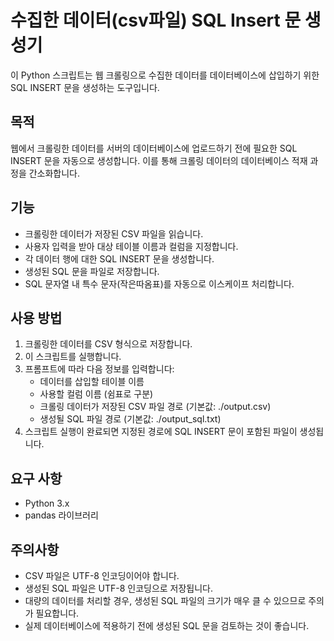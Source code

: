 # 수집한 데이터(csv파일) SQL Insert 문 생성기

이 Python 스크립트는 웹 크롤링으로 수집한 데이터를 데이터베이스에 삽입하기 위한 SQL INSERT 문을 생성하는 도구입니다.

## 목적

웹에서 크롤링한 데이터를 서버의 데이터베이스에 업로드하기 전에 필요한 SQL INSERT 문을 자동으로 생성합니다. 이를 통해 크롤링 데이터의 데이터베이스 적재 과정을 간소화합니다.

## 기능

- 크롤링한 데이터가 저장된 CSV 파일을 읽습니다.
- 사용자 입력을 받아 대상 테이블 이름과 컬럼을 지정합니다.
- 각 데이터 행에 대한 SQL INSERT 문을 생성합니다.
- 생성된 SQL 문을 파일로 저장합니다.
- SQL 문자열 내 특수 문자(작은따옴표)를 자동으로 이스케이프 처리합니다.

## 사용 방법

1. 크롤링한 데이터를 CSV 형식으로 저장합니다.
2. 이 스크립트를 실행합니다.
3. 프롬프트에 따라 다음 정보를 입력합니다:
   - 데이터를 삽입할 테이블 이름
   - 사용할 컬럼 이름 (쉼표로 구분)
   - 크롤링 데이터가 저장된 CSV 파일 경로 (기본값: ./output.csv)
   - 생성될 SQL 파일 경로 (기본값: ./output_sql.txt)
4. 스크립트 실행이 완료되면 지정된 경로에 SQL INSERT 문이 포함된 파일이 생성됩니다.

## 요구 사항

- Python 3.x
- pandas 라이브러리

## 주의사항

- CSV 파일은 UTF-8 인코딩이어야 합니다.
- 생성된 SQL 파일은 UTF-8 인코딩으로 저장됩니다.
- 대량의 데이터를 처리할 경우, 생성된 SQL 파일의 크기가 매우 클 수 있으므로 주의가 필요합니다.
- 실제 데이터베이스에 적용하기 전에 생성된 SQL 문을 검토하는 것이 좋습니다.
